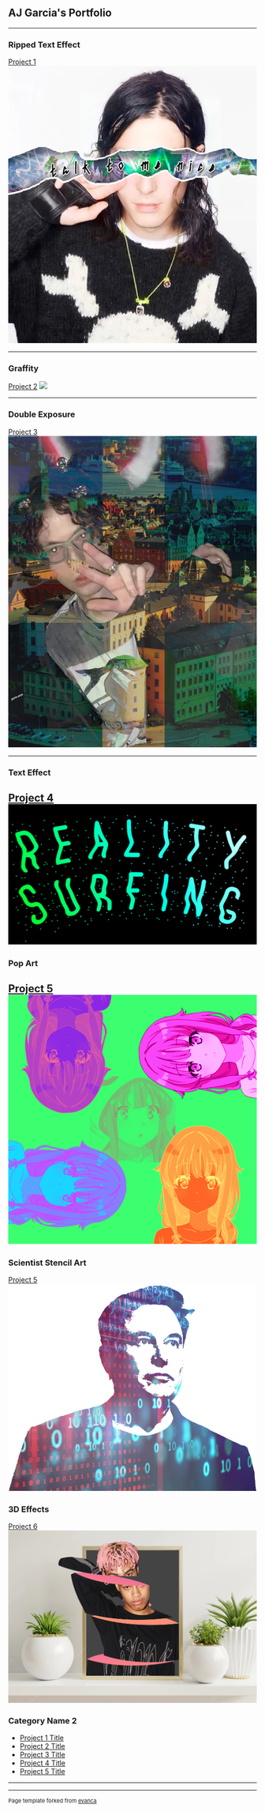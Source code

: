 ## AJ Garcia's Portfolio

---

### Ripped Text Effect

[Project 1](/sample_page)
<img src="images/ripped.png?raw=true"/>

---
### Graffity
[Project 2](/pdf/sample_presentation.pdf)
<img src="images/graffiti.png?raw=true"/>

---
### Double Exposure
[Project 3](http://example.com/)
<img src="images/2xexposure.png?raw=true"/>

---
### Text Effect
[Project 4](http://example.com/)
<img src="images/reality surf.jpg?raw=true"/>
---
### Pop Art
[Project 5](http://example.com/)
<img src="images/pop.png?raw=true"/>
---
### Scientist Stencil Art
[Project 5](http://example.com/)
<img src="images/musk.jpg?raw=true"/>


### 3D Effects
[Project 6](http://example.com/)
<img src="images/ecco2split.jpg?raw=true"/>

### Category Name 2

- [Project 1 Title](http://example.com/)
- [Project 2 Title](http://example.com/)
- [Project 3 Title](http://example.com/)
- [Project 4 Title](http://example.com/)
- [Project 5 Title](http://example.com/)

---




---
<p style="font-size:11px">Page template forked from <a href="https://github.com/evanca/quick-portfolio">evanca</a></p>
<!-- Remove above link if you don't want to attibute -->
